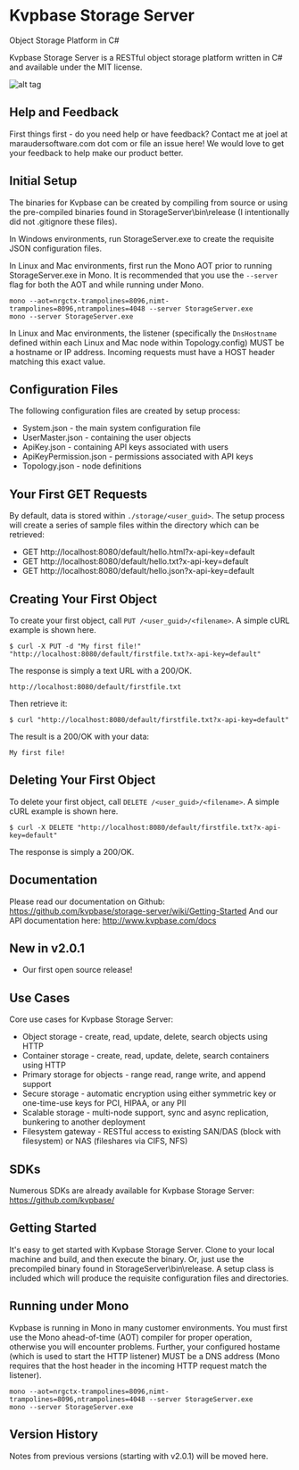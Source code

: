 # Kvpbase Storage Server

Object Storage Platform in C#

Kvpbase Storage Server is a RESTful object storage platform written in C# and available under the MIT license.  

![alt tag](https://github.com/kvpbase/storage-server/blob/master/assets/diagram.png)

## Help and Feedback
First things first - do you need help or have feedback?  Contact me at joel at maraudersoftware.com dot com or file an issue here!  We would love to get your feedback to help make our product better.

## Initial Setup

The binaries for Kvpbase can be created by compiling from source or using the pre-compiled binaries found in StorageServer\bin\release (I intentionally did not .gitignore these files).

In Windows environments, run StorageServer.exe to create the requisite JSON configuration files.

In Linux and Mac environments, first run the Mono AOT prior to running StorageServer.exe in Mono.  It is recommended that you use the ```--server``` flag for both the AOT and while running under Mono.
```
mono --aot=nrgctx-trampolines=8096,nimt-trampolines=8096,ntrampolines=4048 --server StorageServer.exe
mono --server StorageServer.exe
```

In Linux and Mac environments, the listener (specifically the ```DnsHostname``` defined within each Linux and Mac node within Topology.config) MUST be a hostname or IP address.  Incoming requests must have a HOST header matching this exact value.

## Configuration Files

The following configuration files are created by setup process:

- System.json - the main system configuration file
- UserMaster.json - containing the user objects
- ApiKey.json - containing API keys associated with users
- ApiKeyPermission.json - permissions associated with API keys
- Topology.json - node definitions

## Your First GET Requests

By default, data is stored within ```./storage/<user_guid>```.  The setup process will create a series of sample files within the directory which can be retrieved:

- GET http://localhost:8080/default/hello.html?x-api-key=default
- GET http://localhost:8080/default/hello.txt?x-api-key=default
- GET http://localhost:8080/default/hello.json?x-api-key=default

## Creating Your First Object

To create your first object, call ```PUT /<user_guid>/<filename>```.  A simple cURL example is shown here.
```
$ curl -X PUT -d "My first file!" "http://localhost:8080/default/firstfile.txt?x-api-key=default"
```

The response is simply a text URL with a 200/OK.
```
http://localhost:8080/default/firstfile.txt
```

Then retrieve it:
```
$ curl "http://localhost:8080/default/firstfile.txt?x-api-key=default"
```

The result is a 200/OK with your data:
```
My first file!
```

## Deleting Your First Object

To delete your first object, call ```DELETE /<user_guid>/<filename>```.  A simple cURL example is shown here.
```
$ curl -X DELETE "http://localhost:8080/default/firstfile.txt?x-api-key=default"
```

The response is simply a 200/OK.

## Documentation
Please read our documentation on Github: https://github.com/kvpbase/storage-server/wiki/Getting-Started
And our API documentation here: http://www.kvpbase.com/docs

## New in v2.0.1
- Our first open source release!

## Use Cases
Core use cases for Kvpbase Storage Server:
- Object storage - create, read, update, delete, search objects using HTTP
- Container storage - create, read, update, delete, search containers using HTTP
- Primary storage for objects - range read, range write, and append support
- Secure storage - automatic encryption using either symmetric key or one-time-use keys for PCI, HIPAA, or any PII
- Scalable storage - multi-node support, sync and async replication, bunkering to another deployment
- Filesystem gateway - RESTful access to existing SAN/DAS (block with filesystem) or NAS (fileshares via CIFS, NFS)

## SDKs
Numerous SDKs are already available for Kvpbase Storage Server: https://github.com/kvpbase/

## Getting Started
It's easy to get started with Kvpbase Storage Server.  Clone to your local machine and build, and then execute the binary.  Or, just use the precompiled binary found in StorageServer\bin\release.  A setup class is included which will produce the requisite configuration files and directories.

## Running under Mono
Kvpbase is running in Mono in many customer environments.  You must first use the Mono ahead-of-time (AOT) compiler for proper operation, otherwise you will encounter problems.  Further, your configured hostame (which is used to start the HTTP listener) MUST be a DNS address (Mono requires that the host header in the incoming HTTP request match the listener).
```
mono --aot=nrgctx-trampolines=8096,nimt-trampolines=8096,ntrampolines=4048 --server StorageServer.exe
mono --server StorageServer.exe
```

## Version History
Notes from previous versions (starting with v2.0.1) will be moved here.
